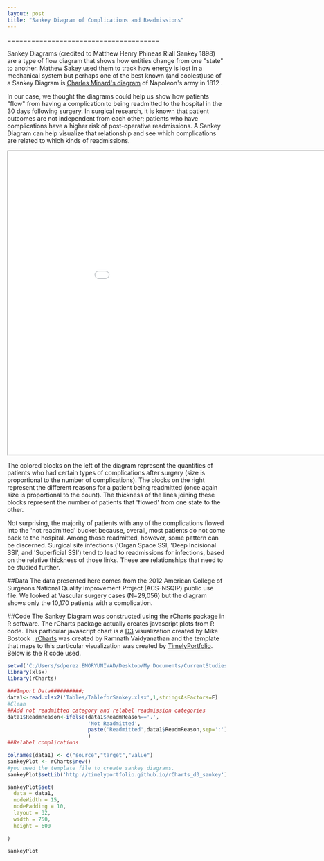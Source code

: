 ```yaml
---
layout: post
title: "Sankey Diagram of Complications and Readmissions"
---
```

======================================

Sankey Diagrams (credited to Matthew Henry Phineas Riall Sankey 1898) are a type of flow diagram that shows how entities change from one "state" to another. Mathew Sakey used them to track how energy is lost in a mechanical system but perhaps one of the best known (and coolest)use of a Sankey Diagram is [Charles Minard's diagram](http://en.wikipedia.org/wiki/File:Minard.png) of Napoleon's army in 1812 . 

In our case, we thought the diagrams could help us show how patients "flow" from having a complication to being readmitted to the hospital in the 30 days following surgery.
In surgical research, it is known that patient outcomes are not independent from each other; patients who have complications have a higher risk of post-operative readmissions. A Sankey Diagram can help visualize that relationship and see which complications are related to which kinds of readmissions. 



<iframe src="/images/unnamed-chunk-1.html" width=1000 height=700></iframe>


The colored blocks on the left of the diagram represent the quantities of patients who had certain types of complications after surgery (size is proportional to the number of complications). The blocks on the right represent the different reasons for a patient being readmitted (once again size is proportional to the count). The thickness of the lines joining these blocks represent the number of patients that 'flowed' from one state to the other. 

Not surprising, the majority of patients with any of the complications flowed into the 'not readmitted' bucket because, overall, most patients do not come back to the hospital. Among those readmitted, however, some pattern can be discerned. Surgical site infections ('Organ Space SSI, 'Deep Incisional SSI', and 'Superficial SSI') tend to lead to readmissions for infections, based on the relative thickness of those links. These are relationships that need to be studied further.

##Data
The data presented here comes from the 2012 American College of Surgeons National Quality Improvement Project (ACS-NSQIP) public use file. We looked at Vascular surgery cases (N=29,056) but the diagram shows only the 10,170 patients with a complication. 


##Code
The Sankey Diagram was constructed using the rCharts package in R software. The rCharts package actually creates javascript plots from R code. This particular javascript chart is a [D3](http://d3js.org/) visualization created by Mike Bostock . [rCharts](http://rcharts.io/) was created by Ramnath Vaidyanathan  and the template that maps to this particular visualization was created by [TimelyPortfolio](http://timelyportfolio.github.io/rCharts_d3_sankey/example_build_network_sankey.html).
Below is the R code used.

```r
setwd('C:/Users/sdperez.EMORYUNIVAD/Desktop/My Documents/CurrentStudies/ShipraReadmit')
library(xlsx)
library(rCharts)

###Import Data##########;
data1<-read.xlsx2('Tables/TableforSankey.xlsx',1,stringsAsFactors=F)
#Clean
##Add not readmitted category and relabel readmission categories
data1$ReadmReason<-ifelse(data1$ReadmReason=='.',
                          'Not Readmitted',
                          paste('Readmitted',data1$ReadmReason,sep=':')
                          )
##Relabel complications

colnames(data1) <- c("source","target","value") 
sankeyPlot <- rCharts$new()
#you need the template file to create sankey diagrams.
sankeyPlot$setLib('http://timelyportfolio.github.io/rCharts_d3_sankey') 

sankeyPlot$set(
  data = data1,
  nodeWidth = 15,
  nodePadding = 10,
  layout = 32,
  width = 750,
  height = 600
  
)

sankeyPlot
```

